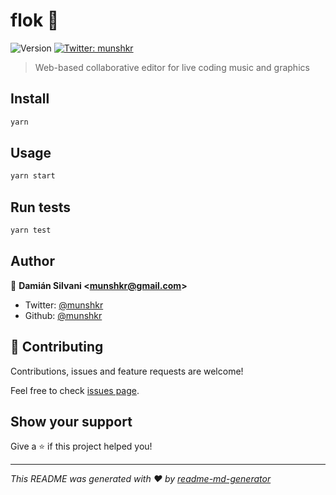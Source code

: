 # flok 👋

![Version](https://img.shields.io/badge/version-1.0.0-blue.svg?cacheSeconds=2592000)
[![Twitter: munshkr](https://img.shields.io/twitter/follow/munshkr.svg?style=social)](https://twitter.com/munshkr)

> Web-based collaborative editor for live coding music and graphics

## Install

```sh
yarn
```

## Usage

```sh
yarn start
```

## Run tests

```sh
yarn test
```

## Author

👤 **Damián Silvani &lt;munshkr@gmail.com&gt;**

* Twitter: [@munshkr](https://twitter.com/munshkr)
* Github: [@munshkr](https://github.com/munshkr)

## 🤝 Contributing

Contributions, issues and feature requests are welcome!

Feel free to check [issues page](https://github.com/munshkr/flok/issues).

## Show your support

Give a ⭐️ if this project helped you!


***
_This README was generated with ❤️ by [readme-md-generator](https://github.com/kefranabg/readme-md-generator)_
